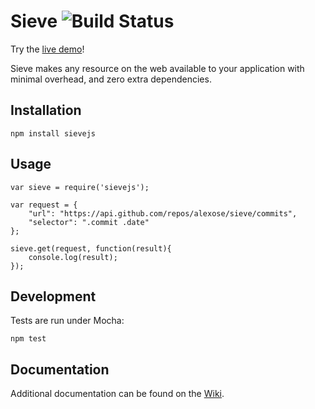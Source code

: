 Sieve ![Build Status](https://travis-ci.com/alexose/sieve.svg?branch=master)
=====

Try the [live demo](http://sieve.alexose.com)!

Sieve makes any resource on the web available to your application with minimal overhead, and zero extra dependencies.

Installation
------------

    npm install sievejs

Usage
-----

    var sieve = require('sievejs');
    
    var request = {
        "url": "https://api.github.com/repos/alexose/sieve/commits",
        "selector": ".commit .date"
    };

    sieve.get(request, function(result){
        console.log(result);  
    });


Development
-----------

Tests are run under Mocha:

    npm test

Documentation
-------------

Additional documentation can be found on the [Wiki](https://github.com/alexose/sieve/wiki).

